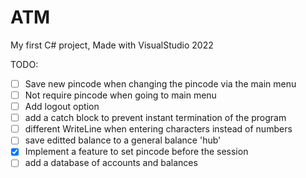 # ATM

My first C# project, 
Made with VisualStudio 2022

TODO:
- [ ] Save new pincode when changing the pincode via the main menu
- [ ] Not require pincode when going to main menu
- [ ] Add logout option
- [ ] add a catch block to prevent instant termination of the program
- [ ] different WriteLine when entering characters instead of numbers
- [ ] save editted balance to a general balance 'hub'
- [x] Implement a feature to set pincode before the session
- [ ] add a database of accounts and balances

